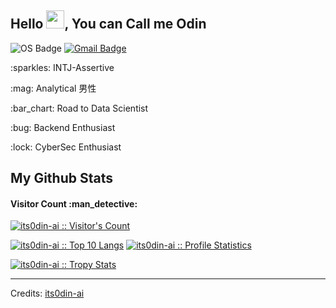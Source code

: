 ## Hello <img src="https://github.com/TheDudeThatCode/TheDudeThatCode/blob/master/Assets/Hi.gif" width="29px">, You can Call me Odin
![OS Badge](https://img.shields.io/badge/OS-debian-red?&logo=Debian)
[![Gmail Badge](https://img.shields.io/badge/-rizsyad@gmail.com-c14438?style=flat&logo=Gmail&logoColor=white&link=mailto:rizsyad@gmail.com)](mailto:odinruji@gmail.com) 

<p align='left'>:sparkles: INTJ-Assertive</p>
<p align='left'>:mag: Analytical 男性</p>
<p align='left'>:bar_chart: Road to Data Scientist</p>
<p align='left'>:bug: Backend Enthusiast</p>
<p align='left'>:lock: CyberSec Enthusiast</p>


<h2>My Github Stats</h2>

<h4>Visitor Count :man_detective:</h4>
<p>
    <a href="https://github.com/its0din-ai">
        <img src="https://profile-counter.glitch.me/{its0din-ai}/count.svg" alt="its0din-ai :: Visitor's Count" />
    </a>
</p>

<p>
    <a href="https://github.com/its0din-ai"><img src="https://github-readme-stats.vercel.app/api/top-langs/?username=its0din-ai&hide_border=true&langs_count=10&custom_title=My%20Known%20Language&theme=dracula" alt="its0din-ai :: Top 10 Langs" /></a>
    <a href="https://github.com/its0din-ai"><img src="https://github-readme-stats.vercel.app/api?username=its0din-ai&show_icons=true&include_all_commits=true&hide_border=true&theme=dracula&icon_color=CA2E55&title_color=20fc8f&custom_title=My+Github+Data" alt="its0din-ai :: Profile Statistics" /></a>
</p>

<p>
    <a href="https://github.com/its0din-ai">
        <img src="https://github-profile-trophy.vercel.app/?username=its0din-ai&theme=dracula&rank=S,AAA,AA,B,C,A&margin-w=10" alt="its0din-ai :: Tropy Stats" />
    </a>
</p>

-----
Credits: [its0din-ai](https://github.com/its0din-ai)
